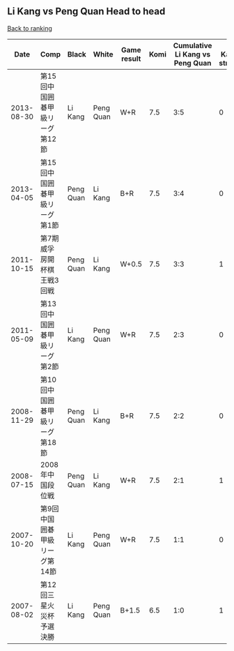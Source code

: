 ## Li Kang vs Peng Quan Head to head

[Back to ranking](../../index.md)




| **Date** | **Comp** | **Black** | **White** | **Game result** | **Komi** | **Cumulative Li Kang vs Peng Quan** | **Li Kang streak** | **Peng Quan streak** | 
| --- | --- | --- | --- | --- | --- | --- | --- | --- |
| 2013-08-30 | 第15回中国囲碁甲級リーグ第12節 | Li Kang | Peng Quan | W+R | 7.5 | 3:5 | 0 | 2 | 
| 2013-04-05 | 第15回中国囲碁甲級リーグ第1節 | Peng Quan | Li Kang | B+R | 7.5 | 3:4 | 0 | 1 | 
| 2011-10-15 | 第7期威孚房開杯棋王戦3回戦 | Peng Quan | Li Kang | W+0.5 | 7.5 | 3:3 | 1 | 0 | 
| 2011-05-09 | 第13回中国囲碁甲級リーグ第2節 | Li Kang | Peng Quan | W+R | 7.5 | 2:3 | 0 | 2 | 
| 2008-11-29 | 第10回中国囲碁甲級リーグ第18節 | Peng Quan | Li Kang | B+R | 7.5 | 2:2 | 0 | 1 | 
| 2008-07-15 | 2008年中国段位戦 | Peng Quan | Li Kang | W+R | 7.5 | 2:1 | 1 | 0 | 
| 2007-10-20 | 第9回中国囲碁甲級リーグ第14節 | Li Kang | Peng Quan | W+R | 7.5 | 1:1 | 0 | 1 | 
| 2007-08-02 | 第12回三星火災杯予選決勝 | Li Kang | Peng Quan | B+1.5 | 6.5 | 1:0 | 1 | 0 |




